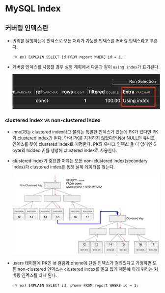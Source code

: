 # MySQL Index

## 커버링 인덱스란

- 쿼리를 실행하는데 인덱스로 모든 처리가 가능한 인덱스를 커버링 인덱스라고 부른다.
  - `ex) EXPLAIN SELECT id FROM report WHERE id = 1;`
- 커버링 인덱스를 사용할 경우 실행 계획에서 다음과 같이 `using index`가 표기된다.

  <img src="https://github.com/programmer-sjk/TIL/blob/main/images/db/covering-index.png" width="600">

### clustered index vs non-clustered index

- innoDB는 clustered index라고 불리는 특별한 인덱스가 있는데 PK가 있다면 PK가 clustered index가 된다. 만약 PK를 지정하지 않았다면 Not NULL인 유니크 인덱스를 찾아 clustered index로 지정한다. PK와 유니크 인덱스 둘 다 없다면 6 byte의 hidden 키를 생성해 clustered index로 사용한다.
- clustered index가 중요한 이유는 모든 non-clustered index(secondary index)가 clustered index를 통해 실제 데이터를 찾는다.

  <img src="https://github.com/programmer-sjk/TIL/blob/main/images/db/non-clustered-index.png" width="600">

- users 테이블에 PK인 id 컬럼과 phone에 단일 인덱스가 걸려있다고 가정하면 모든 non-clustered 인덱스는 clustered index를 알고 있기 때문에 아래 쿼리는 커버링 인덱스를 타게 된다.
  - `ex) EXPLAIN SELECT id, phone FROM report WHERE id = 1;`
